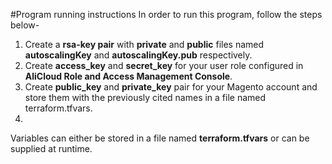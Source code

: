 #Program running instructions
In order to run this program, follow the steps below-
1. Create a **rsa-key pair** with **private** and **public** files named **autoscalingKey** and **autoscalingKey.pub** respectively. 
2. Create **access_key** and **secret_key** for your user role configured in **AliCloud Role and Access Management Console**. 
3. Create **public_key** and **private_key** pair for your Magento account and store them with the previously cited names in a file named terraform.tfvars. 
4. 

Variables can either be stored in a file named **terraform.tfvars** or can be supplied at runtime. 
